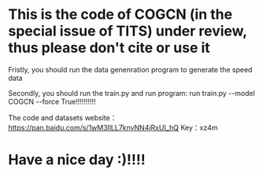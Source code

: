 #  This is the code of COGCN (in the special issue of TITS) under review, thus please don't cite or use it

Fristly, you should run the data genenration program to generate the speed data

Secondly, you should run the train.py and run program: run train.py --model COGCN --force True!!!!!!!!!!

The code and datasets website：https://pan.baidu.com/s/1wM3llLL7knyNN4jRxUI_hQ Key：xz4m 


# Have a nice day :)!!!!
